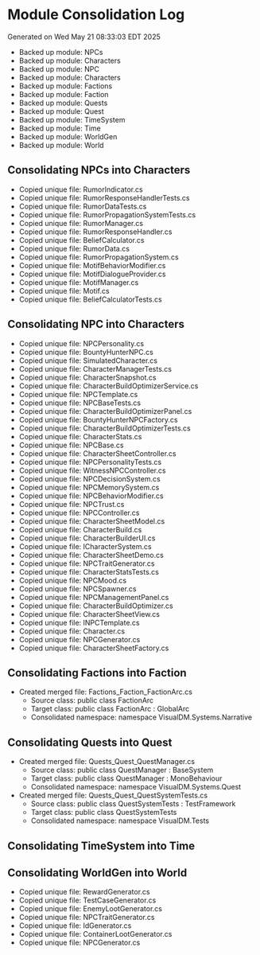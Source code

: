 # Module Consolidation Log
Generated on Wed May 21 08:33:03 EDT 2025

- Backed up module: NPCs
- Backed up module: Characters
- Backed up module: NPC
- Backed up module: Characters
- Backed up module: Factions
- Backed up module: Faction
- Backed up module: Quests
- Backed up module: Quest
- Backed up module: TimeSystem
- Backed up module: Time
- Backed up module: WorldGen
- Backed up module: World
## Consolidating NPCs into Characters

- Copied unique file: RumorIndicator.cs
- Copied unique file: RumorResponseHandlerTests.cs
- Copied unique file: RumorDataTests.cs
- Copied unique file: RumorPropagationSystemTests.cs
- Copied unique file: RumorManager.cs
- Copied unique file: RumorResponseHandler.cs
- Copied unique file: BeliefCalculator.cs
- Copied unique file: RumorData.cs
- Copied unique file: RumorPropagationSystem.cs
- Copied unique file: MotifBehaviorModifier.cs
- Copied unique file: MotifDialogueProvider.cs
- Copied unique file: MotifManager.cs
- Copied unique file: Motif.cs
- Copied unique file: BeliefCalculatorTests.cs

## Consolidating NPC into Characters

- Copied unique file: NPCPersonality.cs
- Copied unique file: BountyHunterNPC.cs
- Copied unique file: SimulatedCharacter.cs
- Copied unique file: CharacterManagerTests.cs
- Copied unique file: CharacterSnapshot.cs
- Copied unique file: CharacterBuildOptimizerService.cs
- Copied unique file: NPCTemplate.cs
- Copied unique file: NPCBaseTests.cs
- Copied unique file: CharacterBuildOptimizerPanel.cs
- Copied unique file: BountyHunterNPCFactory.cs
- Copied unique file: CharacterBuildOptimizerTests.cs
- Copied unique file: CharacterStats.cs
- Copied unique file: NPCBase.cs
- Copied unique file: CharacterSheetController.cs
- Copied unique file: NPCPersonalityTests.cs
- Copied unique file: WitnessNPCController.cs
- Copied unique file: NPCDecisionSystem.cs
- Copied unique file: NPCMemorySystem.cs
- Copied unique file: NPCBehaviorModifier.cs
- Copied unique file: NPCTrust.cs
- Copied unique file: NPCController.cs
- Copied unique file: CharacterSheetModel.cs
- Copied unique file: CharacterBuild.cs
- Copied unique file: CharacterBuilderUI.cs
- Copied unique file: ICharacterSystem.cs
- Copied unique file: CharacterSheetDemo.cs
- Copied unique file: NPCTraitGenerator.cs
- Copied unique file: CharacterStatsTests.cs
- Copied unique file: NPCMood.cs
- Copied unique file: NPCSpawner.cs
- Copied unique file: NPCManagementPanel.cs
- Copied unique file: CharacterBuildOptimizer.cs
- Copied unique file: CharacterSheetView.cs
- Copied unique file: INPCTemplate.cs
- Copied unique file: Character.cs
- Copied unique file: NPCGenerator.cs
- Copied unique file: CharacterSheetFactory.cs

## Consolidating Factions into Faction

- Created merged file: Factions_Faction_FactionArc.cs
  - Source class:     public class FactionArc
  - Target class:     public class FactionArc : GlobalArc
  - Consolidated namespace: namespace VisualDM.Systems.Narrative

## Consolidating Quests into Quest

- Created merged file: Quests_Quest_QuestManager.cs
  - Source class:     public class QuestManager : BaseSystem
  - Target class:     public class QuestManager : MonoBehaviour
  - Consolidated namespace: namespace VisualDM.Systems.Quest
- Created merged file: Quests_Quest_QuestSystemTests.cs
  - Source class:     public class QuestSystemTests : TestFramework
  - Target class:     public class QuestSystemTests
  - Consolidated namespace: namespace VisualDM.Tests

## Consolidating TimeSystem into Time


## Consolidating WorldGen into World

- Copied unique file: RewardGenerator.cs
- Copied unique file: TestCaseGenerator.cs
- Copied unique file: EnemyLootGenerator.cs
- Copied unique file: NPCTraitGenerator.cs
- Copied unique file: IdGenerator.cs
- Copied unique file: ContainerLootGenerator.cs
- Copied unique file: NPCGenerator.cs

